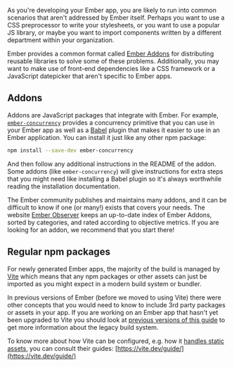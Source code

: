 As you're developing your Ember app, you are likely to run into common scenarios that aren't addressed by Ember itself.
Perhaps you want to use a CSS preprocessor to write your stylesheets, or you want to use a popular JS library, or maybe
you want to import components written by a different department within your organization.

Ember provides a common format called [Ember Addons](#toc_addons) for distributing reusable libraries to solve some
of these problems.  Additionally, you may want to make use of front-end dependencies like a CSS framework or a JavaScript
datepicker that aren't specific to Ember apps.

## Addons

Addons are JavaScript packages that integrate with Ember. For example, [`ember-concurrency`](https://github.com/machty/ember-concurrency) provides a concurrency primitive that you can use in your Ember app as well as a [Babel](https://babeljs.io/) plugin that makes it easier to use in an Ember application. You can install it just like any other npm package:

```bash
npm install --save-dev ember-concurrency
```

And then follow any additional instructions in the README of the addon. Some addons (like `ember-concurrency`) will give instructions for extra steps that you might need like installing a Babel plugin so it's always worthwhile reading the installation documentation.

The Ember community publishes and maintains many addons, and it can be difficult to know if one (or many!) exists that covers
your needs. The website [Ember Observer](https://www.emberobserver.com/) keeps an up-to-date index of Ember Addons, sorted by
categories, and rated according to objective metrics. If you are looking for an addon, we recommend that you start there!

## Regular npm packages

For newly generated Ember apps, the majority of the build is managed by [Vite](https://vite.dev/) which means that any npm packages or other assets can just be imported as you might expect in a modern build system or bundler.

In previous versions of Ember (before we moved to using Vite) there were other concepts that you would need to know to include 3rd party packages or assets in your app. If you are working on an Ember app that hasn't yet been upgraded to Vite you should look at [previous versions of this guide](/v6.7.0/addons-and-dependencies/) to get more information about the legacy build system.

To know more about how Vite can be configured, e.g. how it [handles static assets](https://vite.dev/guide/assets), you can consult their guides: [https://vite.dev/guide/](https://vite.dev/guide/)

<!-- eof - needed for pages that end in a code block  -->
